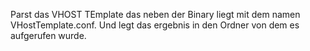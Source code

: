 Parst das VHOST TEmplate das neben der Binary liegt mit dem namen VHostTemplate.conf. 
Und legt das ergebnis in den Ordner von dem es aufgerufen wurde. 
